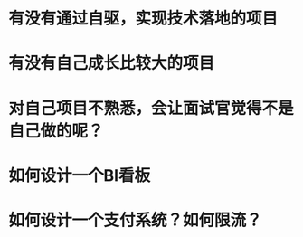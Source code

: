 # 有没有通过自驱，实现技术落地的项目


# 有没有自己成长比较大的项目


# 对自己项目不熟悉，会让面试官觉得不是自己做的呢？

# 如何设计一个BI看板

# 如何设计一个支付系统？如何限流？